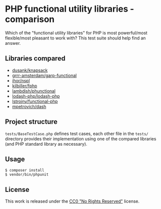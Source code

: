# PHP functional utility libraries - comparison

Which of the "functional utility libraries" for PHP is
most powerful/most flexible/most pleasant to work with?
This test suite should help find an answer.

## Libraries compared

* [dusank/knapsack](https://github.com/DusanKasan/Knapsack)
* [grrr-amsterdam/garp-functional](https://github.com/grrr-amsterdam/garp-functional)
* [ihor/nspl](https://github.com/ihor/nspl)
* [kilbiller/fphp](https://github.com/kilbiller/fphp)
* [lambdish/phunctional](https://github.com/Lambdish/phunctional)
* [lodash-php/lodash-php](https://github.com/lodash-php/lodash-php)
* [lstrojny/functional-php](https://github.com/lstrojny/functional-php)
* [mpetrovich/dash](https://github.com/mpetrovich/dash)

## Project structure

`tests/BaseTestCase.php` defines test cases, each other file in the `tests/` directory
provides their implementation using one of the compared libraries
(and PHP standard library as necessary).

## Usage

```
$ composer install
$ vendor/bin/phpunit
```

## License

This work is released under the
[CC0 "No Rights Reserved"](https://creativecommons.org/share-your-work/public-domain/cc0/)
license.
